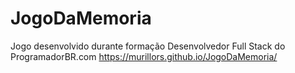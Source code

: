 # JogoDaMemoria
Jogo desenvolvido durante formação Desenvolvedor Full Stack do ProgramadorBR.com
https://murillors.github.io/JogoDaMemoria/
